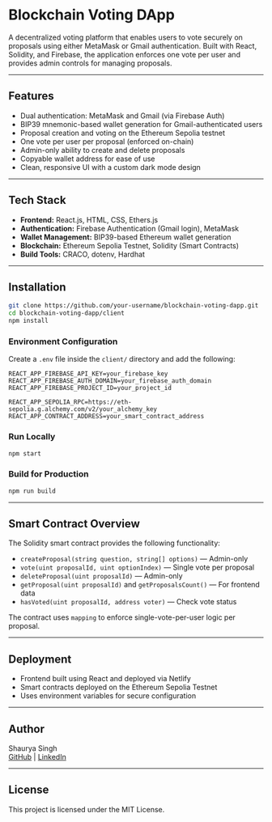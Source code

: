 # Blockchain Voting DApp

A decentralized voting platform that enables users to vote securely on proposals using either MetaMask or Gmail authentication. Built with React, Solidity, and Firebase, the application enforces one vote per user and provides admin controls for managing proposals.

---

## Features

- Dual authentication: MetaMask and Gmail (via Firebase Auth)
- BIP39 mnemonic-based wallet generation for Gmail-authenticated users
- Proposal creation and voting on the Ethereum Sepolia testnet
- One vote per user per proposal (enforced on-chain)
- Admin-only ability to create and delete proposals
- Copyable wallet address for ease of use
- Clean, responsive UI with a custom dark mode design

---

## Tech Stack

- **Frontend:** React.js, HTML, CSS, Ethers.js
- **Authentication:** Firebase Authentication (Gmail login), MetaMask
- **Wallet Management:** BIP39-based Ethereum wallet generation
- **Blockchain:** Ethereum Sepolia Testnet, Solidity (Smart Contracts)
- **Build Tools:** CRACO, dotenv, Hardhat

---

## Installation

```bash
git clone https://github.com/your-username/blockchain-voting-dapp.git
cd blockchain-voting-dapp/client
npm install
```

### Environment Configuration

Create a `.env` file inside the `client/` directory and add the following:

```env
REACT_APP_FIREBASE_API_KEY=your_firebase_key
REACT_APP_FIREBASE_AUTH_DOMAIN=your_firebase_auth_domain
REACT_APP_FIREBASE_PROJECT_ID=your_project_id

REACT_APP_SEPOLIA_RPC=https://eth-sepolia.g.alchemy.com/v2/your_alchemy_key
REACT_APP_CONTRACT_ADDRESS=your_smart_contract_address
```

### Run Locally

```bash
npm start
```

### Build for Production

```bash
npm run build
```

---

## Smart Contract Overview

The Solidity smart contract provides the following functionality:

- `createProposal(string question, string[] options)` — Admin-only
- `vote(uint proposalId, uint optionIndex)` — Single vote per proposal
- `deleteProposal(uint proposalId)` — Admin-only
- `getProposal(uint proposalId)` and `getProposalsCount()` — For frontend data
- `hasVoted(uint proposalId, address voter)` — Check vote status

The contract uses `mapping` to enforce single-vote-per-user logic per proposal.

---

## Deployment

- Frontend built using React and deployed via Netlify
- Smart contracts deployed on the Ethereum Sepolia Testnet
- Uses environment variables for secure configuration

---

## Author

Shaurya Singh  
[GitHub](https://github.com/your-username) | [LinkedIn](https://linkedin.com/in/your-profile)

---

## License

This project is licensed under the MIT License.

